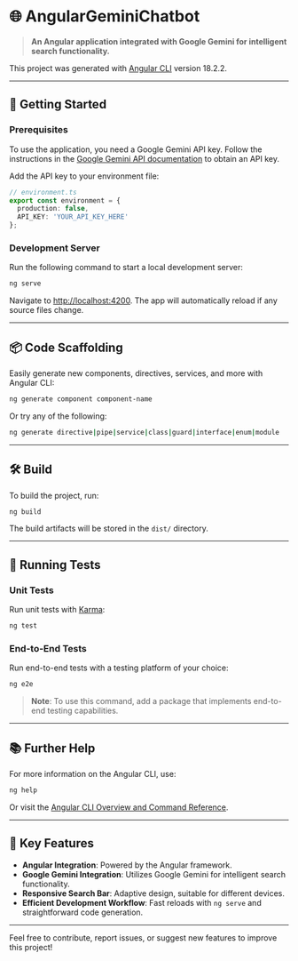 
# 🌐 AngularGeminiChatbot

> **An Angular application integrated with Google Gemini for intelligent search functionality.**

This project was generated with [Angular CLI](https://github.com/angular/angular-cli) version 18.2.2.

---

## 🚀 Getting Started

### Prerequisites

To use the application, you need a Google Gemini API key. Follow the instructions in the [Google Gemini API documentation](https://ai.google.dev/gemini-api/docs/api-key?hl=it) to obtain an API key. 

Add the API key to your environment file:

```typescript
// environment.ts
export const environment = {
  production: false,
  API_KEY: 'YOUR_API_KEY_HERE'
};
```

### Development Server

Run the following command to start a local development server:

```bash
ng serve
```

Navigate to [http://localhost:4200](http://localhost:4200/). The app will automatically reload if any source files change.

---

## 📦 Code Scaffolding

Easily generate new components, directives, services, and more with Angular CLI:

```bash
ng generate component component-name
```

Or try any of the following:

```bash
ng generate directive|pipe|service|class|guard|interface|enum|module
```

---

## 🛠️ Build

To build the project, run:

```bash
ng build
```

The build artifacts will be stored in the `dist/` directory.

---

## 🧪 Running Tests

### Unit Tests

Run unit tests with [Karma](https://karma-runner.github.io):

```bash
ng test
```

### End-to-End Tests

Run end-to-end tests with a testing platform of your choice:

```bash
ng e2e
```

> **Note**: To use this command, add a package that implements end-to-end testing capabilities.

---

## 📚 Further Help

For more information on the Angular CLI, use:

```bash
ng help
```

Or visit the [Angular CLI Overview and Command Reference](https://angular.dev/tools/cli).

---

## 🌟 Key Features

- **Angular Integration**: Powered by the Angular framework.
- **Google Gemini Integration**: Utilizes Google Gemini for intelligent search functionality.
- **Responsive Search Bar**: Adaptive design, suitable for different devices.
- **Efficient Development Workflow**: Fast reloads with `ng serve` and straightforward code generation.

---

Feel free to contribute, report issues, or suggest new features to improve this project!
